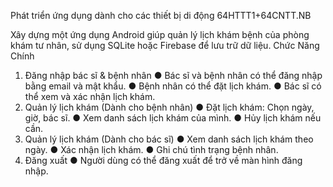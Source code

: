 Phát triển ứng dụng dành cho các thiết bị di động 64HTTT1+64CNTT.NB

Xây dựng một ứng dụng Android giúp quản lý lịch khám bệnh của phòng khám tư nhân, sử 
dụng SQLite hoặc  Firebase để lưu trữ dữ liệu. 
Chức Năng Chính 
1. Đăng nhập bác sĩ & bệnh nhân 
● Bác sĩ và bệnh nhân có thể đăng nhập bằng email và mật khẩu. 
● Bệnh nhân có thể đặt lịch khám. 
● Bác sĩ có thể xem và xác nhận lịch khám. 
2. Quản lý lịch khám (Dành cho bệnh nhân) 
● Đặt lịch khám: Chọn ngày, giờ, bác sĩ. 
● Xem danh sách lịch khám của mình. 
● Hủy lịch khám nếu cần. 
3. Quản lý lịch khám (Dành cho bác sĩ) 
● Xem danh sách lịch khám theo ngày. 
● Xác nhận lịch khám. 
● Ghi chú tình trạng bệnh nhân. 
4. Đăng xuất 
● Người dùng có thể đăng xuất để trở về màn hình đăng nhập.
